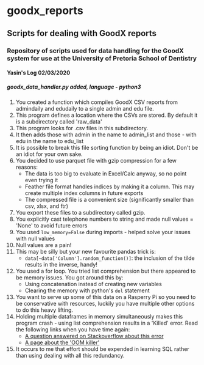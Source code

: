 # goodx_reports
## Scripts for dealing with GoodX reports
### Repository of scripts used for data handling for the GoodX system for use at the University of Pretoria School of Dentistry
#### Yasin's Log 02/03/2020
##### goodx_data_handler.py added, language - python3
1. You created a function which compiles GoodX CSV reports from admindaily and edudaily to a single admin and edu file.
2. This program defines a location where the CSVs are stored. By default it is a subdirectory called 'raw_data'
3. This program looks for .csv files in this subdirectory.
4. It then adds those with admin in the name to admin_list and those - with edu in the name to edu_list
5. It is possible to break this file sorting function by being an idiot. Don't be an idiot for your own sake.
6. You decided to use parquet file with gzip compression for a few reasons:
     * The data is too big to evaluate in Excel/Calc anyway, so no point even trying it
     * Feather file format handles indices by making it a column. This may create multiple index columns in future exports
     * The compressed file is a convenient size (significantly smaller than csv, xlsx, and ftr)
7. You export these files to a subdirectory called gzip.
7. You explicitly cast telephone numbers to string and made null values = 'None' to avoid future errors
8. You used `low_memory=False` during imports - helped solve your issues with null values
9. Null values are a pain!
10. This may be silly but your new favourite pandas trick is:
    * `data[~data['Column'].random_function()]`: the inclusion of the tilde results in the inverse, handy!
11. You used a for loop. You tried list comprehension but there appeared to be memory issues. You got around this by:
    * Using concatenation instead of creating new variables
    * Clearing the memory with python's `del` statement
12. You want to serve up some of this data on a Rasperry Pi so you need to be conservative with resources, luckily you have multiple other options to do this heavy lifting.
13. Holding multiple dataframes in memory simultaneously makes this program crash - using list comprehension results in a 'Killed' error. Read the following links when you have time again:
    * [A question answered on Stackoverflow about this error](https://stackoverflow.com/questions/19189522/what-does-killed-mean "Python - What does killed mean?")
    * [A page about the 'OOM killer'](https://lwn.net/Articles/761118/)
14. It occurs to me that effort should be expended in learning SQL rather than using dealing with all this redundancy.
